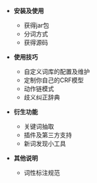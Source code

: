* **安装及使用**
    * 获得jar包
    * 分词方式
    * 获得源码

* **使用技巧**
    * 自定义词库的配置及维护
    * 定制你自己的CRF模型
    * 动作链模式
    * 歧义纠正辞典

* **衍生功能**
    * 关键词抽取
    * 插件及第三方支持
    * 新词发现小工具

* **其他说明**
    * 词性标注规范